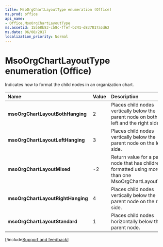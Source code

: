 ```yaml
---
title: MsoOrgChartLayoutType enumeration (Office)
ms.prod: office
api_name:
- Office.MsoOrgChartLayoutType
ms.assetid: 15568b83-cb8c-ffef-b241-d837817a5d62
ms.date: 06/08/2017
localization_priority: Normal
---
```



# MsoOrgChartLayoutType enumeration (Office)

Indicates how to format the child nodes in an organization chart.



|Name|Value|Description|
|:-----|:-----|:-----|
|**msoOrgChartLayoutBothHanging**|2|Places child nodes vertically below the parent node on both the left and the right side.|
|**msoOrgChartLayoutLeftHanging**|3|Places child nodes vertically below the parent node on the left side.|
|**msoOrgChartLayoutMixed**|-2|Return value for a parent node that has children formatted using more than one MsoOrgChartLayoutType.|
|**msoOrgChartLayoutRightHanging**|4|Places child nodes vertically below the parent node on the right side.|
|**msoOrgChartLayoutStandard**|1|Places child nodes horizontally below the parent node.|

[!include[Support and feedback](~/includes/feedback-boilerplate.md)]